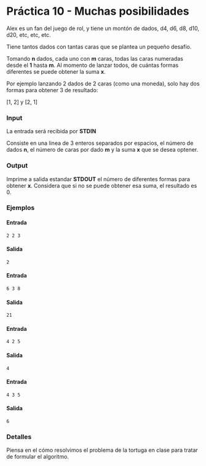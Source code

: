 # Práctica 10 - Muchas posibilidades

Alex es un fan del juego de rol, y tiene un montón de dados, d4, d6, d8, d10, d20, etc, etc, etc.

Tiene tantos dados con tantas caras que se plantea un pequeño desafío.

Tomando **n** dados, cada uno con **m** caras, todas las caras numeradas desde el **1** hasta **m**. Al momento de lanzar todos, de cuántas formas diferentes se puede obtener la suma **x**.

Por ejemplo lanzando 2 dados de 2 caras (como una moneda), solo hay dos formas para obtener 3 de resultado:

[1, 2] y [2, 1]

### Input

La entrada será recibida por **STDIN**

Consiste en una linea de 3 enteros separados por espacios, el número de dados **n**, el número de caras por dado **m** y la suma **x** que se desea optener.

### Output

Imprime a salida estandar **STDOUT** el número de diferentes formas para obtener **x**. Considera que si no se puede obtener esa suma, el resultado es 0.

### Ejemplos

#### Entrada
```
2 2 3
```
#### Salida

```
2
```
#### Entrada
```
6 3 8
```
#### Salida

```
21
```
#### Entrada
```
4 2 5
```
#### Salida

```
4
```
#### Entrada
```
4 3 5
```
#### Salida

```
6
```

### Detalles
Piensa en el cómo resolvimos el problema de la tortuga en clase para tratar de formular el algoritmo.